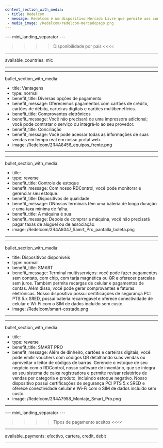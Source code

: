 ```yaml
---
content_section_with_media: 
 - title: Redelcom
 - message: Redelcom é um dispositivo Mercado Livre que permite aos compradores fazer pagamentos presenciais de forma rápida e segura usando cartões de crédito e débito, dinheiro ou carteiras digitais. Além disso, usando o Redelcom, é possível oferecer parcelamento com ou sem juros e, dependendo do dispositivo, gerenciar e atualizar facilmente o estoque da loja.
 - media_image: /Redelcom/redelcom-mercadopago.png
---
```


--- mini_landing_separator ---

>>>> Disponibilidade por país <<<<
---
available_countries: mlc

---

---
bullet_section_with_media: 
 - title: Vantagens
 - type: normal
 - benefit_title: Diversas opções de pagamento
 - benefit_message: Oferecemos pagamentos com cartões de crédito, cartões de débito, carteiras digitais e cartões multibenefícios.
 - benefit_title: Comprovantes eletrônicos
 - benefit_message: Você não precisará de uma impressora adicional; você pode contratar o serviço ou integrá-lo ao seu provedor.
 - benefit_title: Conciliação
 - benefit_message: Você pode acessar todas as informações de suas vendas em tempo real em nosso portal web.
 - image: /Redelcom/2R4A8456_equipos_frente.png
---

---
bullet_section_with_media: 
 - title: 
 - type: reverse
 - benefit_title: Controle de estoque
 - benefit_message: Com nosso RDControl, você pode monitorar e gerenciar seu estoque.
 - benefit_title: Dispositivos de qualidade
 - benefit_message: ONossos terminais têm uma bateria de longa duração e uma taxa mínima de falha.
 - benefit_title: A máquina é sua
 - benefit_message: Depois de comprar a máquina, você não precisará pagar taxas de aluguel ou de associação.
 - image: /Redelcom/2R4A8047_Samrt_Pro_pantalla_boleta.png
---

---
bullet_section_with_media:
 - title: Dispositivos disponíveis
 - type: normal
 - benefit_title: SMART
 - benefit_message: Terminal multisserviços: você pode fazer pagamentos sem contato, com chip, com tarja magnética ou QR e oferecer parcelas sem juros. Também permite recargas de celular e pagamentos de contas. Além disso, você pode gerar comprovantes e faturas eletrônicas. Nosso dispositivo possui certificações de segurança PCI PTS 5.x SRED, possui bateria recarregável e oferece conectividade de celular e Wi-Fi com o SIM de dados incluído sem custo.
 - image: /Redelcom/smart-costado.png
---

---
bullet_section_with_media:
 - title: 
 - type: reverse
 - benefit_title: SMART PRO
 - benefit_message: Além de dinheiro, cartões e carteiras digitais, você pode emitir vouchers com códigos QR detalhando suas vendas ou aproveitar o leitor de códigos de barras. Gerencie o estoque de seu negócio com o RDControl, nosso software de inventário, que se integra ao seu sistema de caixa registradora e permite revisar relatórios de vendas por categoria e produto, incluindo estoque negativo. Nosso dispositivo possui certificações de segurança PCI PTS 5.x SRED e oferece conectividade celular e Wi-Fi com o SIM de dados incluído sem custo.  
 - image: /Redelcom/2R4A7958_Montaje_Smart_Pro.png
---

--- mini_landing_separator ---
>>>> Tipos de pagamento aceitos <<<<
---
available_payments: efectivo, cartera, credit, debit

----